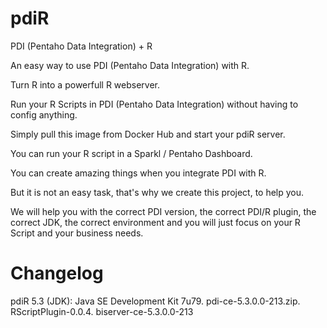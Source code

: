 # pdiR
PDI (Pentaho Data Integration) + R

An easy way to use PDI (Pentaho Data Integration) with R.

Turn R into a powerfull R webserver.

Run your R Scripts in PDI (Pentaho Data Integration) without having to config anything.

Simply pull this image from Docker Hub and start your pdiR server.

You can run your R script in a Sparkl / Pentaho Dashboard.

You can create amazing things when you integrate PDI with R.

But it is not an easy task, that's why we create this project, to help you.

We will help you with the correct PDI version, the correct PDI/R plugin, the correct JDK, the correct environment and you will just focus on your R Script and your business needs.

# Changelog

pdiR 5.3
(JDK): Java SE Development Kit 7u79.
pdi-ce-5.3.0.0-213.zip.
RScriptPlugin-0.0.4.
biserver-ce-5.3.0.0-213
